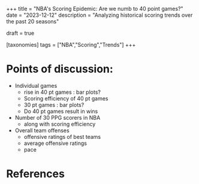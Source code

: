 +++
title = "NBA's Scoring Epidemic: Are we numb to 40 point games?"
date = "2023-12-12"
description = "Analyzing historical scoring trends over the past 20 seasons"

draft = true

[taxonomies]
tags = ["NBA","Scoring","Trends"]
+++

# Points of discussion:
- Individual games
  - rise in 40 pt games : bar plots?
  - Scoring efficiency of 40 pt games
  - 30 pt games : bar plots?
  - Do 40 pt games result in wins
- Number of 30 PPG scorers in NBA
  - along with scoring efficiency
- Overall team offenses
  - offensive ratings of best teams
  - average offensive ratings
  - pace

# References

[](https://www.nba.com/news/power-rankings-notebook-week-12-2022-23)

[](https://theathletic.com/4063884/2023/01/06/nbas-scoring-explosion/)

[](https://www.cbssports.com/nba/news/why-nba-is-seeing-unprecedented-scoring-boom-as-giannis-luka-donovan-mitchell-more-post-eye-popping-totals/)

[](https://theathletic.com/4069128/2023/01/09/making-sense-nba-scoring-boom/)

[](https://twitter.com/SravanNBA/status/1734569508143038559)

[](https://twitter.com/JoshEberley/status/1734594676559364101)





